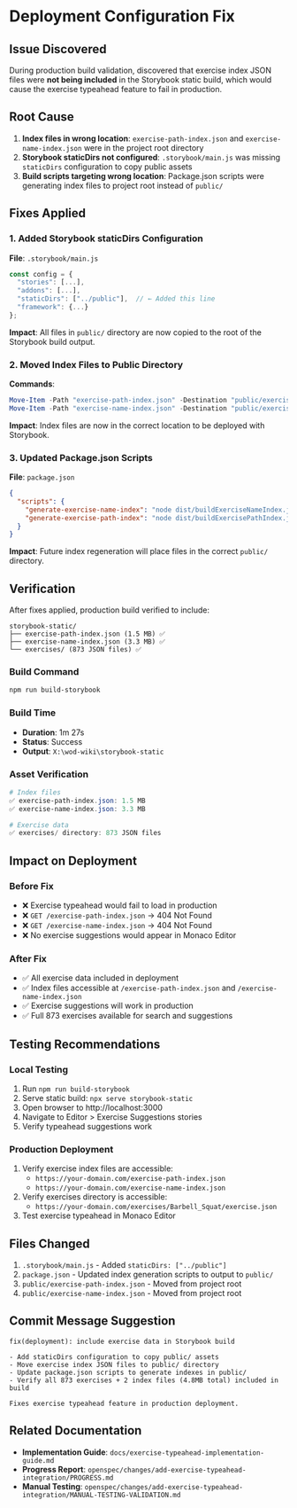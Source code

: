 # Deployment Configuration Fix

## Issue Discovered

During production build validation, discovered that exercise index JSON files were **not being included** in the Storybook static build, which would cause the exercise typeahead feature to fail in production.

## Root Cause

1. **Index files in wrong location**: `exercise-path-index.json` and `exercise-name-index.json` were in the project root directory
2. **Storybook staticDirs not configured**: `.storybook/main.js` was missing `staticDirs` configuration to copy public assets
3. **Build scripts targeting wrong location**: Package.json scripts were generating index files to project root instead of `public/`

## Fixes Applied

### 1. Added Storybook staticDirs Configuration

**File**: `.storybook/main.js`

```javascript
const config = {
  "stories": [...],
  "addons": [...],
  "staticDirs": ["../public"],  // ← Added this line
  "framework": {...}
};
```

**Impact**: All files in `public/` directory are now copied to the root of the Storybook build output.

### 2. Moved Index Files to Public Directory

**Commands**:
```powershell
Move-Item -Path "exercise-path-index.json" -Destination "public/exercise-path-index.json"
Move-Item -Path "exercise-name-index.json" -Destination "public/exercise-name-index.json"
```

**Impact**: Index files are now in the correct location to be deployed with Storybook.

### 3. Updated Package.json Scripts

**File**: `package.json`

```json
{
  "scripts": {
    "generate-exercise-name-index": "node dist/buildExerciseNameIndex.js public/exercises public/exercise-name-index.json",
    "generate-exercise-path-index": "node dist/buildExercisePathIndex.js public/exercises public/exercise-path-index.json"
  }
}
```

**Impact**: Future index regeneration will place files in the correct `public/` directory.

## Verification

After fixes applied, production build verified to include:

```
storybook-static/
├── exercise-path-index.json (1.5 MB) ✅
├── exercise-name-index.json (3.3 MB) ✅
└── exercises/ (873 JSON files) ✅
```

### Build Command
```bash
npm run build-storybook
```

### Build Time
- **Duration**: 1m 27s
- **Status**: Success
- **Output**: `X:\wod-wiki\storybook-static`

### Asset Verification
```powershell
# Index files
✅ exercise-path-index.json: 1.5 MB
✅ exercise-name-index.json: 3.3 MB

# Exercise data
✅ exercises/ directory: 873 JSON files
```

## Impact on Deployment

### Before Fix
- ❌ Exercise typeahead would fail to load in production
- ❌ `GET /exercise-path-index.json` → 404 Not Found
- ❌ `GET /exercise-name-index.json` → 404 Not Found
- ❌ No exercise suggestions would appear in Monaco Editor

### After Fix
- ✅ All exercise data included in deployment
- ✅ Index files accessible at `/exercise-path-index.json` and `/exercise-name-index.json`
- ✅ Exercise suggestions will work in production
- ✅ Full 873 exercises available for search and suggestions

## Testing Recommendations

### Local Testing
1. Run `npm run build-storybook`
2. Serve static build: `npx serve storybook-static`
3. Open browser to http://localhost:3000
4. Navigate to Editor > Exercise Suggestions stories
5. Verify typeahead suggestions work

### Production Deployment
1. Verify exercise index files are accessible:
   - `https://your-domain.com/exercise-path-index.json`
   - `https://your-domain.com/exercise-name-index.json`
2. Verify exercises directory is accessible:
   - `https://your-domain.com/exercises/Barbell_Squat/exercise.json`
3. Test exercise typeahead in Monaco Editor

## Files Changed

1. `.storybook/main.js` - Added `staticDirs: ["../public"]`
2. `package.json` - Updated index generation scripts to output to `public/`
3. `public/exercise-path-index.json` - Moved from project root
4. `public/exercise-name-index.json` - Moved from project root

## Commit Message Suggestion

```
fix(deployment): include exercise data in Storybook build

- Add staticDirs configuration to copy public/ assets
- Move exercise index JSON files to public/ directory  
- Update package.json scripts to generate indexes in public/
- Verify all 873 exercises + 2 index files (4.8MB total) included in build

Fixes exercise typeahead feature in production deployment.
```

## Related Documentation

- **Implementation Guide**: `docs/exercise-typeahead-implementation-guide.md`
- **Progress Report**: `openspec/changes/add-exercise-typeahead-integration/PROGRESS.md`
- **Manual Testing**: `openspec/changes/add-exercise-typeahead-integration/MANUAL-TESTING-VALIDATION.md`
